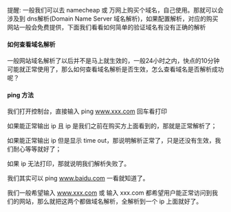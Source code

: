 提醒: 一般我们可以去 namecheap 或 万网上购买个域名，自己使用。那就可以会涉及到 dns解析(Domain Name Server 域名解析)，如果配置解析，对应的购买网站一般会免费提供，下面我们看看如何简单的验证域名有没有正确的解析

#### 如何查看域名解析

一般网站域名解析了以后并不是马上就生效的，一般24小时之内，快点的10分钟可能就正常使用了，那么如何查看域名解析是否生效，怎么查看域名是否解析成功呢？

#### ping 方法

我们打开控制台，直接输入 ping www.xxx.com 回车看打印

如果能正常输出 ip 且 ip 是我们之前在购买方上面看到的，那就是正常解析了；

如果能正常输出 ip 但是显示 time out，那说明解析正常了，只是还没有生效，我们耐心等等就好了；

如果 ip 无法打印，那就说明我们解析失败了。

我们其实可以 ping www.baidu.com 一看就知道了。

我们一般希望输入 www.xxx.com 或 输入 xxx.com 都希望用户能正常访问到我们的网站，那么就把这两个都做域名解析，全解析到一个 ip 上面就好了。


